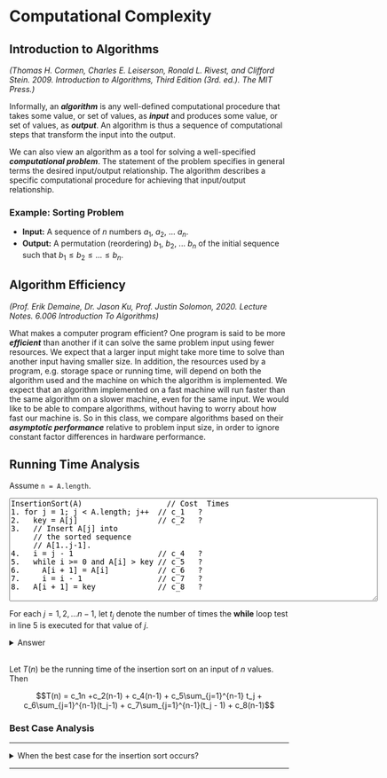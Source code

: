 # Computational Complexity

## Introduction to Algorithms

*(Thomas H. Cormen, Charles E. Leiserson, Ronald L. Rivest, and Clifford Stein. 2009. Introduction to Algorithms, Third Edition (3rd. ed.). The MIT Press.)*

Informally, an ***algorithm*** is any well-defined computational procedure that
takes some value, or set of values, as ***input*** and produces some value, or set
of values, as ***output***.  An algorithm is thus a sequence of computational
steps that transform the input into the output.

We can also view an algorithm as a tool for solving a well-specified
***computational problem***. The statement of the problem specifies in general
terms the desired input/output relationship. The algorithm describes a specific
computational procedure for achieving that input/output relationship.

### Example: Sorting Problem

 * **Input:** A sequence of $n$ numbers $a_1$, $a_2$, ... $a_n$.
 * **Output:** A permutation (reordering) $b_1$, $b_2$, ... $b_n$ of the initial
   sequence such that $b_1 \leq b_2 \leq ... \leq b_n$.

## Algorithm Efficiency

*(Prof. Erik Demaine, Dr. Jason Ku, Prof. Justin Solomon, 2020. Lecture Notes. 6.006 Introduction To Algorithms)*

What makes a computer program efficient? One program is said to be more
***efficient*** than another if it can solve the same problem input using fewer
resources. We expect that a larger input might take more time to solve than
another input having smaller size. In addition, the resources used by a program,
e.g. storage space or running time, will depend on both the algorithm used and
the machine on which the algorithm is implemented. We expect that an algorithm
implemented on a fast machine will run faster than the same algorithm on a
slower machine, even for the same input. We would like to be able to compare
algorithms, without having to worry about how fast our machine is. So in this class, we compare algorithms based on their ***asymptotic performance*** relative to
problem input size, in order to ignore constant factor differences in hardware performance.

## Running Time Analysis

Assume `n = A.length`.

<textarea rows="12" cols="80">
InsertionSort(A)                   // Cost  Times
1. for j = 1; j < A.length; j++  // c_1   ?
2.   key = A[j]                  // c_2   ?
3.   // Insert A[j] into
     // the sorted sequence
     // A[1..j-1].
4.   i = j - 1                   // c_4   ?
5.   while i >= 0 and A[i] > key // c_5   ?
6.     A[i + 1] = A[i]           // c_6   ?
7.     i = i - 1                 // c_7   ?
8.   A[i + 1] = key              // c_8   ?
</textarea>

For each $j = 1,2,...n-1$, let $t_j$ denote the number of times the **while** loop test in line 5 is executed for that value of $j$.

<details>
<summary>Answer</summary>

```pascal
InsertionSort(A)                  // Cost  Times
1. for j = 1; j < A.length; j++  // c_1   n
2.   key = A[j]                  // c_2   n - 1
3.   // Insert A[j] into
     // the sorted sequence
     // A[0..j-1].
4.   i = j - 1                    // c_4   n - 1
5.   while i >= 0 and A[i] > key  // c_5   sum(t_j for j=1..n-1)
6.     A[i + 1] = A[i]            // c_6   sum(t_j - 1 for j=1..n-1)
7.     i = i - 1                  // c_7   sum(t_j - 1 for j=1..n-1)
8.   A[i + 1] = key               // c_8   n-1
```
</details>
</br>

Let $T(n)$ be the running time of the insertion sort on an input of $n$ values. Then

$$T(n) = c_1n +c_2(n-1) + c_4(n-1) + c_5\sum_{j=1}^{n-1} t_j + c_6\sum_{j=1}^{n-1}(t_j-1) + c_7\sum_{j=1}^{n-1}(t_j - 1) + c_8(n-1)$$

### Best Case Analysis

<hr/>
<details>
<summary>When the best case for the insertion sort occurs?</summary>

The best case for the insertion sort occurs if they array is already sorted.
</details>
<hr/>
